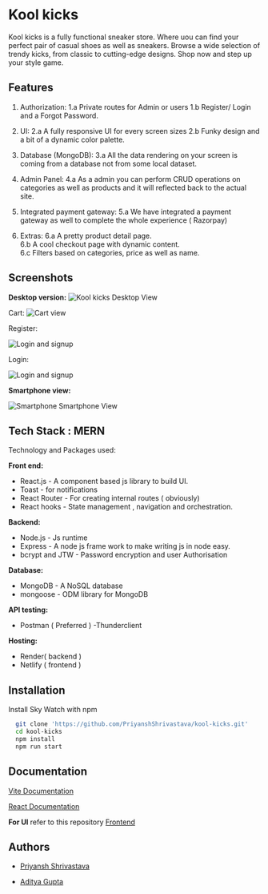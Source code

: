 
# Kool kicks

Kool kicks is a fully functional sneaker store. Where uou can find your perfect pair of casual shoes as well as sneakers. Browse a wide selection of trendy kicks, from classic to cutting-edge designs. Shop now and step up your style game.



## Features

1. Authorization:
1.a Private routes for Admin or users
1.b Register/ Login and a Forgot Password.

2. UI:
2.a A fully responsive UI for every screen sizes
2.b Funky design and a bit of a dynamic color palette.

3. Database (MongoDB):
3.a All the data rendering on your screen is coming from a database not from some local dataset.

4. Admin Panel:
4.a As a admin you can perform CRUD operations on categories as well as products and it will reflected back to the actual site.

5. Integrated payment gateway:
5.a We have integrated a payment gateway as well to complete the whole experience ( Razorpay)

6. Extras:
6.a A pretty product detail page.   
6.b A cool checkout page with dynamic content.  
6.c Filters based on categories, price as well as name.


## Screenshots

**Desktop version:** 
![Kool kicks Desktop View](https://i.postimg.cc/63Vm5vxd/Screenshot-from-2023-03-27-12-14-56.png)


Cart:
![Cart view](https://i.postimg.cc/76SDSVjd/Screenshot-from-2023-03-27-12-18-26.png)

Register:

![Login and signup](https://i.postimg.cc/Kzz6cy2Z/Screenshot-from-2023-03-27-12-19-52.png)

Login:

![Login and signup](https://i.postimg.cc/W1mLXn8P/Screenshot-from-2023-03-27-12-19-57.png
)

**Smartphone view:**


![Smartphone Smartphone View](https://i.postimg.cc/yNn71HDd/Screenshot-from-2023-03-27-12-25-53.png)

## Tech Stack  : **MERN**

Technology and Packages used:

**Front end:**
- React.js - A component based js library to build UI.
- Toast - for notifications
- React Router - For creating internal routes ( obviously)
- React hooks - State management , navigation and orchestration.

**Backend:**
- Node.js - Js runtime
- Express - A node js frame work to make writing js in node easy.
- bcrypt and JTW - Password encryption and user Authorisation

**Database:**
- MongoDB - A NoSQL database
- mongoose - ODM library for MongoDB

**API testing:**
- Postman ( Preferred )
-Thunderclient

**Hosting:**
- Render( backend )
- Netlify ( frontend )


## Installation

Install Sky Watch with npm

```bash
  git clone 'https://github.com/PriyanshShrivastava/kool-kicks.git'
  cd kool-kicks
  npm install
  npm run start
```
## Documentation

[Vite Documentation](https://vitejs.dev/guide/)

[React Documentation](https://beta.reactjs.org/learn)

**For UI** refer to this repository [Frontend](https://github.com/PriyanshShrivastava/kool-kicks-frontend)


## Authors

- [Priyansh Shrivastava](https://www.github.com/PriyanshShrivastava)

- [Aditya Gupta](https://github.com/imaditya05)


